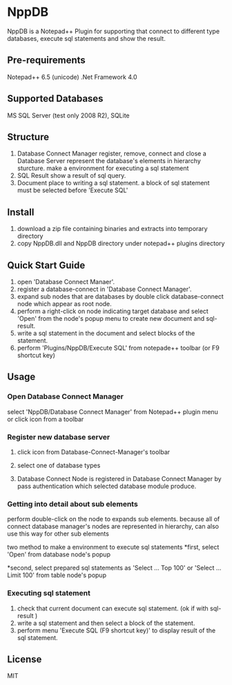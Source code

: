 # NppDB
NppDB is a Notepad++ Plugin for supporting that connect to different type databases, execute sql statements and show the result.

## Pre-requirements
Notepad++ 6.5 (unicode)
.Net Framework 4.0

## Supported Databases
MS SQL Server (test only 2008 R2), SQLite

## Structure
1. Database Connect Manager
	register, remove, connect and close a Database Server 
	represent the database's elements in hierarchy sturcture.
	make a environment for executing a sql statement
2. SQL Result
	show a result of sql query.
3. Document
	place to writing a sql statement.
	a block of sql statement must be selected before 'Execute SQL'

## Install
1. download a zip file containing binaries and extracts into temporary directory
2. copy NppDB.dll and NppDB directory under notepad++ plugins directory

## Quick Start Guide
1. open 'Database Connect Manaer'.
2. register a database-connect in 'Database Connect Manager'.
3. expand sub nodes that are databases by double click database-connect node which appear as root node.
4. perform a right-click on node indicating target database and select 'Open' from the node's popup menu to create new document and sql-result.
5. write a sql statement in the document and select blocks of the statement.
6. perform 'Plugins/NppDB/Execute SQL' from notepade++ toolbar (or F9 shortcut key)

## Usage

### Open Database Connect Manager
select 'NppDB/Database Connect Manager' from Notepad++ plugin menu
or
click icon from a toolbar 

### Register new database server
1. click icon from  Database-Connect-Manager's toolbar
2. select one of database types

3. Database Connect Node is registered in Database Connect Manager by pass authentication which selected database module produce.

### Getting into detail about sub elements
perform double-click on the node to expands sub elements.
because all of connect database manager's nodes are represented in hierarchy, can also use this way for other sub elements 

two method to make a environment to execute sql statements
*first, select 'Open' from database node's popup

*second, select prepared sql statements as 'Select … Top 100' or 'Select … Limit 100' from table node's popup

### Executing sql statement
1. check that current document can execute sql statement. (ok if with sql-result )
2. write a sql statement and then select a block of the statement.
3. perform menu 'Execute SQL (F9 shortcut key)' to display result of the sql statement.

## License
MIT